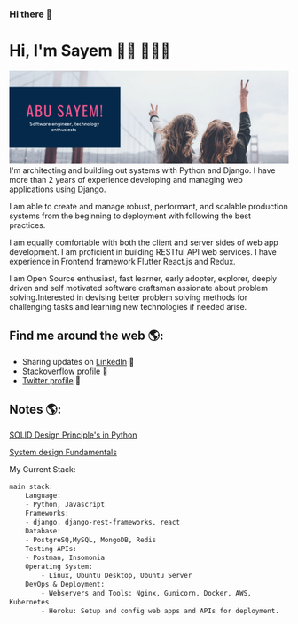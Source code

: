 ### Hi there 👋

# Hi, I'm Sayem 👋🏾 👩🏾‍💻

<img src="https://github.com/abu-sayem/abu-sayem/blob/main/gh-header.png" alt="banner that says Abu Sayem - software engineer, technology enthugiast">
I'm  architecting and building out systems with Python and Django. I have more than 2 years of experience developing and managing web applications using Django.

I am able to create and manage robust, performant, and scalable production systems from the beginning to deployment with following the best practices.

I am equally comfortable with both the client and server sides of web app development. I am proficient in building RESTful API web services. I have experience in Frontend framework Flutter React.js and Redux. 

I am Open Source enthusiast, fast learner, early adopter, explorer, deeply driven and self motivated software craftsman assionate about problem solving.Interested in devising better problem solving methods for challenging tasks and learning new technologies if needed arise.


## Find me around the web 🌎:
- Sharing updates on <a href="https://www.linkedin.com/in/abusaayem/">LinkedIn</a> 💼
- <a href="https://stackoverflow.com/users/12792869/abu-sayem"> Stackoverflow profile</a> 🏓
- <a href="https://twitter.com/__sayem"> Twitter profile</a> 🏓


## Notes 🌎:
[SOLID Design Principle's in Python](https://www.notion.so/neonwave/SOLID-Design-Principle-s-in-Python-40ed046a9c8148159921fb1cbb4d5eee)

[System design Fundamentals](https://www.notion.so/neonwave/System-design-Fundamentals-f32057fb39ef47e5996adbd86519f838)

My Current Stack:
```
main stack:
    Language:
	- Python, Javascript
    Frameworks: 
	- django, django-rest-frameworks, react
    Database: 
	- PostgreSQ,MySQL, MongoDB, Redis
    Testing APIs: 
	- Postman, Insomonia
    Operating System:
        - Linux, Ubuntu Desktop, Ubuntu Server
    DevOps & Deployment:
        - Webservers and Tools: Nginx, Gunicorn, Docker, AWS, Kubernetes
        - Heroku: Setup and config web apps and APIs for deployment.
     
```
